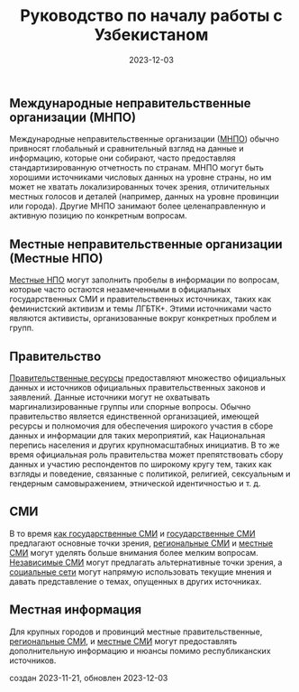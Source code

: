 ﻿--- 
title: "Руководство по началу работы с Узбекистаном"
linkTitle: "Руководство по началу работы с Узбекистаном"
countries: ["Kazakhstan"]
contributor: ["Aizada Arystanbek"]
tags: ["guides"]
created: 2023-11-21
date: 2023-12-03
weight: 1
description: 
  В этом руководстве представлены избранные ресурсы по основным информационным категориям Узбекистана.
---

## Международные неправительственные организации (МНПО)

Международные неправительственные организации ([МНПО](/category/ingo)) обычно привносят глобальный и сравнительный взгляд на данные и информацию, которые они собирают, часто предоставляя стандартизированную отчетность по странам. МНПО могут быть хорошими источниками числовых данных на уровне страны, но им может не хватать локализированных точек зрения, отличительных местных голосов и деталей (например, данных на уровне провинции или города). Другие МНПО занимают более целенаправленную и активную позицию по конкретным вопросам.

<!--
Например:

- [UN Population Fund in Kazakhstan](/sources/sources/un_population_fund_uzbekistan/)
- [World Economic Forum's Global Gender Gap Report](/sources/sources/wef_global_gender_gap_report/)
- [Spotlight Initiative Regional Programme for Central Asia and Afghanistan](/sources/sources/spotlight_initiative)
-->

## Местные неправительственные организации (Местные НПО)

[Местные НПО](/category/local-ngo) могут заполнить пробелы в информации по вопросам, которые часто остаются незамеченными в официальных государственных СМИ и правительственных источниках, таких как феминистский активизм и темы ЛГБТК+. Этими источниками часто являются активисты, организованные вокруг конкретных проблем и групп.

<!--
Например:

- [Feminita](/sources/sources/feminita/), локальный квир-феминистский коллектив.
- [КазФем](/sources/sources/kazfem/), локальная феминистская организация
-->

## Правительство

[Правительственные ресурсы](/category/government) предоставляют множество официальных данных и источников официальных правительственных законов и заявлений. Данные источники могут не охватывать маргинализированные группы или спорные вопросы. Обычно правительство является единственной организацией, имеющей ресурсы и полномочия для обеспечения широкого участия в сборе данных и информации для таких мероприятий, как Национальная перепись населения и других крупномасштабных инициатив. В то же время официальная роль правительства может препятствовать сбору данных и участию респондентов по широкому кругу тем, таких как взгляды и поведение, связанные с политикой, религией, сексуальным и гендерным самовыражением, этнической идентичностью и т. д.

<!--
Например:

- [Бюро национальной статистики по гендерной статистике](/sources/sources/bureau_of_national_statistics_gender/)
- [Ак Орда](/sources/sources/ak_orda/)
-->

## СМИ

В то время [как государственные СМИ](/category/state-affiliated-media/) и [государственные СМИ](/category/state-media/) предлагают основные точки зрения, [региональные СМИ](/category/regional-media/) и [местные СМИ](/category/local-media/) могут уделять больше внимания более мелким вопросам. [Независимые СМИ](/category/independent-media/) могут предлагать альтернативные точки зрения, а [социальные сети](/category/social-media/) могут напрямую использовать текущие мнения и давать представление о темах, опущенных в других источниках.

<!--
Например:

- [Zakon.kz](/sources/sources/zakon_kz/) (государственное СМИ)
- [Batyr Jamal](/sources/sources/batyr_jamal/) (независимое СМИ, ориентированное на права женщин)
- [Human Rights KZ](/sources/sources/human_rights_kz/) (независимое СМИ, ориентированное на права человека) сообщества ЛГБТКИА+.
-->

## Местная информация

Для крупных городов и провинций местные правительственные, [региональные СМИ](/category/regional-media/), и [местные СМИ](/category/local-media/) могут предоставлять дополнительную информацию и нюансы помимо республиканских источников.

<!--
Например:

- [Акимат города Астаны](/sources/sources/akimat_of_the_city_of_astana/) для получения информации об **Астане**, столице Казахстана.
- [Акимат города Алматы](/sources/sources/akimat_of_the_city_of_almaty/) для получения информации об **Алматы**, крупнейшем городе Казахстана.
-->

создан 2023-11-21, обновлен 2023-12-03
